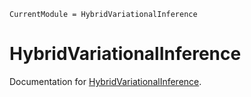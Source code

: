 ```@meta
CurrentModule = HybridVariationalInference
```

# HybridVariationalInference

Documentation for [HybridVariationalInference](https://github.com/EarthyScience/HybridVariationalInference.jl).

```@index
```

